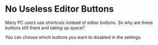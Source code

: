 # No Useless Editor Buttons

Many PC users use <cg>shortcuts</c> instead of editor buttons. So why are these buttons still there and taking up space?

<cl>You can choose which buttons you want to disabled in the settings.</c>
